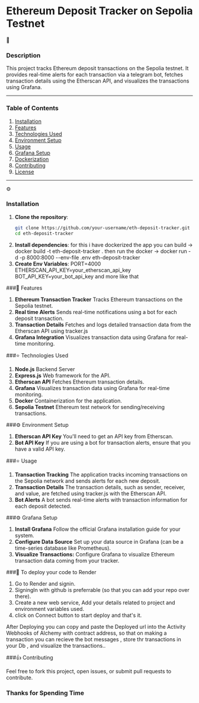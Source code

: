 # **Ethereum Deposit Tracker on Sepolia Testnet**

🎯
###  Description
This project tracks Ethereum deposit transactions on the Sepolia testnet. It provides real-time alerts for each transaction via a telegram bot, fetches transaction details using the Etherscan API, and visualizes the transactions using Grafana.

---

### Table of Contents
1. [Installation](#installation)
2. [Features](#features)
3. [Technologies Used](#technologies-used)
4. [Environment Setup](#environment-setup)
5. [Usage](#usage)
6. [Grafana Setup](#grafana-setup)
7. [Dockerization](#dockerization)
8. [Contributing](#contributing)
9. [License](#license)

---
⚙️
### Installation

1. **Clone the repository**:
   ```bash
   git clone https://github.com/your-username/eth-deposit-tracker.git
   cd eth-deposit-tracker
2. **Install dependencies**:
    for this i have dockerized the app
    you can build -> docker build -t eth-deposit-tracker .
    then run the docker -> docker run -d -p 8000:8000 --env-file .env eth-deposit-tracker
3. **Create Env Variables**:
    PORT=4000
    ETHERSCAN_API_KEY=your_etherscan_api_key
    BOT_API_KEY=your_bot_api_key and more like that

###🎯 Features

1. **Ethereum Transaction Tracker**
    Tracks Ethereum transactions on the Sepolia testnet.
2. **Real time Alerts**
    Sends real-time notifications using a bot for each deposit transaction.
3. **Transaction Details**
    Fetches and logs detailed transaction data from the Etherscan API using tracker.js
4. **Grafana Integration**
    Visualizes transaction data using Grafana for real-time monitoring.

###⭐️ Technologies Used

1. **Node.js**
    Backend Server
2. **Express.js**
    Web framework for the API.
3. **Etherscan API**
    Fetches Ethereum transaction details.
4. **Grafana**
    Visualizes transaction data using Grafana for real-time monitoring.
5. **Docker**
    Containerization for the application.
6. **Sepolia Testnet**
    Ethereum test network for sending/receiving transactions.

###⚙️ Environment Setup

1. **Etherscan API Key**
    You'll need to get an API key from Etherscan.
2. **Bot API Key**
    If you are using a bot for transaction alerts, ensure that you have a valid API key.

###⭐️ Usage

1. **Transaction Tracking**
    The application tracks incoming transactions on the Sepolia network and sends alerts for each new deposit.
2. **Transaction Details**
    The transaction details, such as sender, receiver, and value, are fetched using tracker.js with the Etherscan API.
3. **Bot Alerts**
    A bot sends real-time alerts with transaction information for each deposit detected.

###⚙️ Grafana Setup

1. **Install Grafana**
    Follow the official Grafana installation guide for your system.
2. **Configure Data Source**
    Set up your data source in Grafana (can be a time-series database like Prometheus).
3. **Visualize Transactions:**
    Configure Grafana to visualize Ethereum transaction data coming from your tracker.

###🎯 To deploy your code to Render

1. Go to Render and signin.
2. SigningIn with github is preferrable (so that you can add your repo over there).
3. Create a new web service, Add your details related to project and environment variables used.
4. click on Connect button to start deploy and that's it.

After Deploying you can copy and paste the Deployed url into the Activity Webhooks of Alchemy with contract address, so that on making a transaction you can recieve the bot messages , store thr transactions in your Db , and visualize the transactions..

###👍  Contributing

Feel free to fork this project, open issues, or submit pull requests to contribute.

### Thanks for Spending Time

